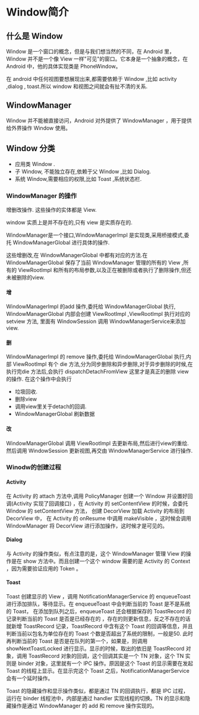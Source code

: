 # Window简介

## 什么是 Window

Window 是一个窗口的概念，但是与我们想当然的不同，在 Android 里，Window 并不是一个像 View 一样"可见"的窗口。它本身是一个抽象的概念，在 Android 中，他的具体实现类是 PhoneWindow。

在 android 中任何视图要想展现出来,都需要依赖于 Window ,比如 activity ,dialog , toast.所以 window 和视图之间就会有扯不清的关系.


## WindowManager

Window 并不能被直接访问，Android 对外提供了 WindowManager ，用于提供给外界操作 Window 使用。


## Window 分类

- 应用类 Window .
- 子 Window, 不能独立存在,依赖于父 Window ,比如 Dialog.
- 系统 Window,需要相应的权限,比如 Toast ,系统状态栏.


### WindowManager 的操作
增删改操作. 这些操作的实体都是 View.

window 实质上是并不存在的,只有 view 是实质存在的.

WindowManager是一个接口,WindowManagerImpl 是实现类,采用桥接模式,委托 WindowManagerGlobal 进行具体的操作.

这些增删改,在 WindowManagerGlobal 中都有对应的方法.在 WindowManagerGlobal 保存了当前 WindowManager 管理的所有的 View ,所有的 ViewRootImpl 和所有的布局参数,以及正在被删除或者执行了删除操作,但还未被删除的view.


#### 增
WindowManagerImpl 的add 操作,委托给 WindowManagerGlobal 执行, WindowManagerGlobal 内部会创建 ViewRootImpl ,ViewRootImpl 执行对应的 setview 方法, 里面有 WindowSession 调用 WindowManagerService来添加view.

#### 删
WindowManagerImpl 的 remove 操作,委托给 WindowManagerGlobal 执行,内部 ViewRootImpl 有个 die 方法,分为同步删除和异步删除,对于异步删除的时候,在执行完die 方法后,会执行 dispatchDetachFromView 这里才是真正的删除 view 的操作. 在这个操作中会执行
- 垃圾回收.
- 删除view
- 调用view里关于detach的回调.
- WindowManagerGlobal 刷新数据

#### 改
WindowManagerGlobal 调用 ViewRootImpl 去更新布局,然后进行view的重绘.然后调用 WindowSession 更新视图,再交由 WindowManagerService 进行操作.

### Winodw的创建过程

#### Activity

在 Activity 的 attach 方法中,调用 PolicyManager 创建一个 Window  并设置好回调(Activity 实现了回调接口) ，在 Activity 的 setContentView  的时候，会委托 Window 的 setContentView 方法， 创建 DecorView 加载 Activity 的布局到 DecorView 中， 在 Activity 的 onResume 中调用 makeVisible ，这时候会调用 WindowManager 将 DecorView 进行添加操作，这时候才是可见的。

#### Dialog

与 Activity 的操作类似，有点注意的是，这个 WindowManager 管理 View 的操作是在 show 方法中。而且创建一个这个 window 需要的是 Activity 的 Context ，因为需要验证应用的 Token 。


#### Toast

Toast 创建显示的 View ，调用 NotificationManagerService 的 enqueueToast 进行添加排队，等待显示。在 enqueueToast 中会判断当前的 Toast 是不是系统的 Toast，
在添加到队列之后，enqueueToast 还会根据保存的 ToastRecord 的记录判断当前的 Toast 是否是已经存在的 ，存在的则更新信息，反之不存在的话就新增 ToastRecord 记录，ToastRecord 中含有这个 Toast 的回调等信息，并且判断当前以包名为单位存在的 Toast 个数是否超出了系统的限制，一般是50. 此时再判断当前的 Toast 是否是在队列的第一个，如果是，则调用 showNextToastLocked 进行显示。显示的时候，取出的依旧是 ToastRecord 对象，调用 ToastRecord 对象的回调，这个回调其实是一个 TN 对象，这个 TN 实则是 binder 对象，这里就有一个 IPC 操作。原因是这个 Toast 的显示需要在发起 Toast 的线程上显示。在显示完这个 Toast 之后，NotificationManagerService 会有一个延时操作。

Toast 的隐藏操作和显示操作类似，都是通过 TN 的回调执行，都是 IPC 过程，运行在 binder 线程池中，内部是通过 handler 实现线程的切换。TN 的显示和隐藏操作是通过 WindowManager 的 add 和 remove 操作实现的。

